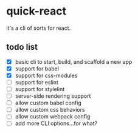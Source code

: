 # quick-react

it's a cli of sorts for react.


## todo list

- [x] basic cli to start, build, and scaffold a new app
- [x] support for babel
- [x] support for css-modules
- [ ] support for eslint
- [ ] support for stylelint
- [ ] server-side rendering support
- [ ] allow custom babel config
- [ ] allow custom css behaviors
- [ ] allow custom webpack config
- [ ] add more CLI options...for what?
